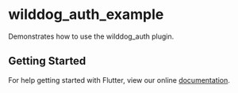 # wilddog_auth_example

Demonstrates how to use the wilddog_auth plugin.

## Getting Started

For help getting started with Flutter, view our online
[documentation](http://flutter.io/).
